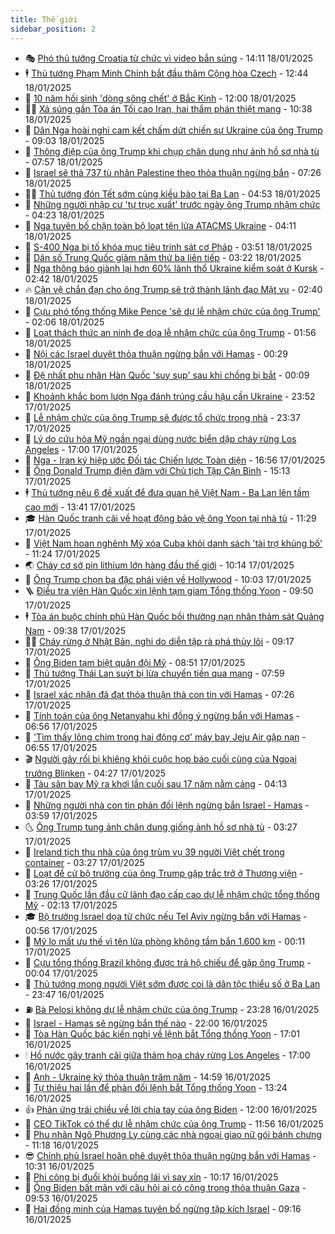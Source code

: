 ```yaml
---
title: Thế giới
sidebar_position: 2
---
```


<!-- vnexpress-the-gioi:START -->
- 🎭 [Phó thủ tướng Croatia từ chức vì video bắn súng](https://vnexpress.net/pho-thu-tuong-croatia-tu-chuc-vi-video-ban-sung-4840600.html) - 14:11 18/01/2025
- 🕴 [Thủ tướng Phạm Minh Chính bắt đầu thăm Cộng hòa Czech](https://vnexpress.net/thu-tuong-pham-minh-chinh-bat-dau-tham-cong-hoa-czech-4840494.html) - 12:44 18/01/2025
- 🤭 [10 năm hồi sinh &#39;dòng sông chết&#39; ở Bắc Kinh](https://vnexpress.net/10-nam-hoi-sinh-dong-song-chet-o-bac-kinh-4840290.html) - 12:00 18/01/2025
- 🧑‍💻 [Xả súng gần Tòa án Tối cao Iran, hai thẩm phán thiệt mạng](https://vnexpress.net/xa-sung-gan-toa-an-toi-cao-iran-hai-tham-phan-thiet-mang-4840559.html) - 10:38 18/01/2025
- 🦏 [Dân Nga hoài nghi cam kết chấm dứt chiến sự Ukraine của ông Trump](https://vnexpress.net/dan-nga-hoai-nghi-cam-ket-cham-dut-chien-su-ukraine-cua-ong-trump-4840528.html) - 09:03 18/01/2025
- 🦒 [Thông điệp của ông Trump khi chụp chân dung như ảnh hồ sơ nhà tù](https://vnexpress.net/thong-diep-cua-ong-trump-khi-chup-chan-dung-nhu-anh-ho-so-nha-tu-4840438.html) - 07:57 18/01/2025
- 🌈 [Israel sẽ thả 737 tù nhân Palestine theo thỏa thuận ngừng bắn](https://vnexpress.net/israel-se-tha-737-tu-nhan-palestine-theo-thoa-thuan-ngung-ban-4840521.html) - 07:26 18/01/2025
- 🧑‍🏫 [Thủ tướng đón Tết sớm cùng kiều bào tại Ba Lan](https://vnexpress.net/thu-tuong-don-tet-som-cung-kieu-bao-tai-ba-lan-4840470.html) - 04:53 18/01/2025
- 🐲 [Những người nhập cư &#39;tự trục xuất&#39; trước ngày ông Trump nhậm chức](https://vnexpress.net/nhung-nguoi-nhap-cu-tu-truc-xuat-truoc-ngay-ong-trump-nham-chuc-4839837.html) - 04:23 18/01/2025
- 🦒 [Nga tuyên bố chặn toàn bộ loạt tên lửa ATACMS Ukraine](https://vnexpress.net/nga-tuyen-bo-chan-toan-bo-loat-ten-lua-atacms-ukraine-4840485.html) - 04:11 18/01/2025
- 🐻 [S-400 Nga bị tố khóa mục tiêu trinh sát cơ Pháp](https://vnexpress.net/s-400-nga-bi-to-khoa-muc-tieu-trinh-sat-co-phap-4840410.html) - 03:51 18/01/2025
- 🚀 [Dân số Trung Quốc giảm năm thứ ba liên tiếp](https://vnexpress.net/dan-so-trung-quoc-giam-nam-thu-ba-lien-tiep-4840414.html) - 03:22 18/01/2025
- 🥰 [Nga thông báo giành lại hơn 60% lãnh thổ Ukraine kiểm soát ở Kursk](https://vnexpress.net/nga-thong-bao-gianh-lai-hon-60-lanh-tho-ukraine-kiem-soat-o-kursk-4840338.html) - 02:42 18/01/2025
- 🔥 [Cận vệ chắn đạn cho ông Trump sẽ trở thành lãnh đạo Mật vụ](https://vnexpress.net/can-ve-chan-dan-cho-ong-trump-se-tro-thanh-lanh-dao-mat-vu-4840421.html) - 02:40 18/01/2025
- 🥳 [Cựu phó tổng thống Mike Pence &#39;sẽ dự lễ nhậm chức của ông Trump&#39;](https://vnexpress.net/cuu-pho-tong-thong-mike-pence-se-du-le-nham-chuc-cua-ong-trump-4840416.html) - 02:06 18/01/2025
- 💼 [Loạt thách thức an ninh đe dọa lễ nhậm chức của ông Trump](https://vnexpress.net/loat-thach-thuc-an-ninh-de-doa-le-nham-chuc-cua-ong-trump-4839236.html) - 01:56 18/01/2025
- 🤡 [Nội các Israel duyệt thỏa thuận ngừng bắn với Hamas](https://vnexpress.net/noi-cac-israel-duyet-thoa-thuan-ngung-ban-voi-hamas-4840400.html) - 00:29 18/01/2025
- 🌁 [Đệ nhất phu nhân Hàn Quốc &#39;suy sụp&#39; sau khi chồng bị bắt](https://vnexpress.net/de-nhat-phu-nhan-han-quoc-suy-sup-sau-khi-chong-bi-bat-4840399.html) - 00:09 18/01/2025
- 🤩 [Khoảnh khắc bom lượn Nga đánh trúng cầu hậu cần Ukraine](https://vnexpress.net/khoanh-khac-bom-luon-nga-danh-trung-cau-hau-can-ukraine-4840285.html) - 23:52 17/01/2025
- 🎉 [Lễ nhậm chức của ông Trump sẽ được tổ chức trong nhà](https://vnexpress.net/le-nham-chuc-cua-ong-trump-se-duoc-to-chuc-trong-nha-4840396.html) - 23:37 17/01/2025
- 🎉 [Lý do cứu hỏa Mỹ ngần ngại dùng nước biển dập cháy rừng Los Angeles](https://vnexpress.net/ly-do-cuu-hoa-my-ngan-ngai-dung-nuoc-bien-dap-chay-rung-los-angeles-4840054.html) - 17:00 17/01/2025
- 🌁 [Nga - Iran ký hiệp ước Đối tác Chiến lược Toàn diện](https://vnexpress.net/nga-iran-ky-hiep-uoc-doi-tac-chien-luoc-toan-dien-4840372.html) - 16:56 17/01/2025
- 🌊 [Ông Donald Trump điện đàm với Chủ tịch Tập Cận Bình](https://vnexpress.net/ong-donald-trump-dien-dam-voi-chu-tich-tap-can-binh-4840362.html) - 15:13 17/01/2025
- 🕴 [Thủ tướng nêu 6 đề xuất để đưa quan hệ Việt Nam - Ba Lan lên tầm cao mới](https://vnexpress.net/thu-tuong-neu-6-de-xuat-de-dua-quan-he-viet-nam-ba-lan-len-tam-cao-moi-4840337.html) - 13:41 17/01/2025
- 🎓 [Hàn Quốc tranh cãi về hoạt động bảo vệ ông Yoon tại nhà tù](https://vnexpress.net/han-quoc-tranh-cai-ve-hoat-dong-bao-ve-ong-yoon-tai-nha-tu-4840014.html) - 11:29 17/01/2025
- 🦩 [Việt Nam hoan nghênh Mỹ xóa Cuba khỏi danh sách &#39;tài trợ khủng bố&#39;](https://vnexpress.net/viet-nam-hoan-nghenh-my-xoa-cuba-khoi-danh-sach-tai-tro-khung-bo-4840319.html) - 11:24 17/01/2025
- 🌏 [Cháy cơ sở pin lithium lớn hàng đầu thế giới](https://vnexpress.net/chay-co-so-pin-lithium-lon-hang-dau-the-gioi-4840300.html) - 10:14 17/01/2025
- 🌋 [Ông Trump chọn ba đặc phái viên về Hollywood](https://vnexpress.net/ong-trump-chon-ba-dac-phai-vien-ve-hollywood-4840258.html) - 10:03 17/01/2025
- 🪜 [Điều tra viên Hàn Quốc xin lệnh tạm giam Tổng thống Yoon](https://vnexpress.net/dieu-tra-vien-han-quoc-xin-lenh-tam-giam-tong-thong-yoon-4840270.html) - 09:50 17/01/2025
- 🕴 [Tòa án buộc chính phủ Hàn Quốc bồi thường nạn nhân thảm sát Quảng Nam](https://vnexpress.net/toa-an-buoc-chinh-phu-han-quoc-boi-thuong-nan-nhan-tham-sat-quang-nam-4840253.html) - 09:38 17/01/2025
- 🧑‍🏫 [Cháy rừng ở Nhật Bản, nghi do diễn tập rà phá thủy lôi](https://vnexpress.net/chay-rung-o-nhat-ban-nghi-do-dien-tap-ra-pha-thuy-loi-4840238.html) - 09:17 17/01/2025
- 🌮 [Ông Biden tạm biệt quân đội Mỹ](https://vnexpress.net/ong-biden-tam-biet-quan-doi-my-4840187.html) - 08:51 17/01/2025
- 🚦 [Thủ tướng Thái Lan suýt bị lừa chuyển tiền qua mạng](https://vnexpress.net/thu-tuong-thai-lan-suyt-bi-lua-chuyen-tien-qua-mang-4840180.html) - 07:59 17/01/2025
- 💫 [Israel xác nhận đã đạt thỏa thuận thả con tin với Hamas](https://vnexpress.net/israel-xac-nhan-da-dat-thoa-thuan-tha-con-tin-voi-hamas-4840183.html) - 07:26 17/01/2025
- 🤡 [Tính toán của ông Netanyahu khi đồng ý ngừng bắn với Hamas](https://vnexpress.net/tinh-toan-cua-ong-netanyahu-khi-dong-y-ngung-ban-voi-hamas-4840002.html) - 06:56 17/01/2025
- 🦣 [&#39;Tìm thấy lông chim trong hai động cơ&#39; máy bay Jeju Air gặp nạn](https://vnexpress.net/tim-thay-long-chim-trong-hai-dong-co-may-bay-jeju-air-gap-nan-4840133.html) - 06:55 17/01/2025
- 🎬 [Người gây rối bị khiêng khỏi cuộc họp báo cuối cùng của Ngoại trưởng Blinken](https://vnexpress.net/nguoi-gay-roi-bi-khieng-khoi-cuoc-hop-bao-cuoi-cung-cua-ngoai-truong-blinken-4840048.html) - 04:27 17/01/2025
- 🎉 [Tàu sân bay Mỹ ra khơi lần cuối sau 17 năm nằm cảng](https://vnexpress.net/tau-san-bay-my-ra-khoi-lan-cuoi-sau-17-nam-nam-cang-4840010.html) - 04:13 17/01/2025
- 🎡 [Những người nhà con tin phản đối lệnh ngừng bắn Israel - Hamas](https://vnexpress.net/nhung-nguoi-nha-con-tin-phan-doi-lenh-ngung-ban-israel-hamas-4839764.html) - 03:59 17/01/2025
- 🌜 [Ông Trump tung ảnh chân dung giống ảnh hồ sơ nhà tù](https://vnexpress.net/ong-trump-tung-anh-chan-dung-giong-anh-ho-so-nha-tu-4839986.html) - 03:27 17/01/2025
- 🎡 [Ireland tịch thu nhà của ông trùm vụ 39 người Việt chết trong container](https://vnexpress.net/ireland-tich-thu-nha-cua-ong-trum-vu-39-nguoi-viet-chet-trong-container-4840001.html) - 03:27 17/01/2025
- 🤗 [Loạt đề cử bộ trưởng của ông Trump gặp trắc trở ở Thượng viện](https://vnexpress.net/loat-de-cu-bo-truong-cua-ong-trump-gap-trac-tro-o-thuong-vien-4840015.html) - 03:26 17/01/2025
- 🦩 [Trung Quốc lần đầu cử lãnh đạo cấp cao dự lễ nhậm chức tổng thống Mỹ](https://vnexpress.net/trung-quoc-lan-dau-cu-lanh-dao-cap-cao-du-le-nham-chuc-tong-thong-my-4840007.html) - 02:13 17/01/2025
- 🎓 [Bộ trưởng Israel dọa từ chức nếu Tel Aviv ngừng bắn với Hamas](https://vnexpress.net/bo-truong-israel-doa-tu-chuc-neu-tel-aviv-ngung-ban-voi-hamas-4839983.html) - 00:56 17/01/2025
- 🌁 [Mỹ lo mất ưu thế vì tên lửa phòng không tầm bắn 1.600 km](https://vnexpress.net/my-lo-mat-uu-the-vi-ten-lua-phong-khong-tam-ban-1-600-km-4839829.html) - 00:11 17/01/2025
- 🤩 [Cựu tổng thống Brazil không được trả hộ chiếu để gặp ông Trump](https://vnexpress.net/cuu-tong-thong-brazil-khong-duoc-tra-ho-chieu-de-gap-ong-trump-4839979.html) - 00:04 17/01/2025
- 👹 [Thủ tướng mong người Việt sớm được coi là dân tộc thiểu số ở Ba Lan](https://vnexpress.net/thu-tuong-mong-nguoi-viet-som-duoc-coi-la-dan-toc-thieu-so-o-ba-lan-4839966.html) - 23:47 16/01/2025
- ⛽️ [Bà Pelosi không dự lễ nhậm chức của ông Trump](https://vnexpress.net/ba-pelosi-khong-du-le-nham-chuc-cua-ong-trump-4839964.html) - 23:28 16/01/2025
- 🚀 [Israel - Hamas sẽ ngừng bắn thế nào](https://vnexpress.net/israel-hamas-se-ngung-ban-the-nao-4839604.html) - 22:00 16/01/2025
- 🎡 [Tòa Hàn Quốc bác kiến nghị về lệnh bắt Tổng thống Yoon](https://vnexpress.net/toa-han-quoc-bac-kien-nghi-ve-lenh-bat-tong-thong-yoon-4839943.html) - 17:01 16/01/2025
- 🕯 [Hồ nước gây tranh cãi giữa thảm họa cháy rừng Los Angeles](https://vnexpress.net/ho-nuoc-gay-tranh-cai-giua-tham-hoa-chay-rung-los-angeles-4839258.html) - 17:00 16/01/2025
- 🐻 [Anh - Ukraine ký thỏa thuận trăm năm](https://vnexpress.net/anh-ukraine-ky-thoa-thuan-tram-nam-4839933.html) - 14:59 16/01/2025
- 🚦 [Tự thiêu hai lần để phản đối lệnh bắt Tổng thống Yoon](https://vnexpress.net/tu-thieu-hai-lan-de-phan-doi-lenh-bat-tong-thong-yoon-4839920.html) - 13:24 16/01/2025
- 👍 [Phản ứng trái chiều về lời chia tay của ông Biden](https://vnexpress.net/phan-ung-trai-chieu-ve-loi-chia-tay-cua-ong-biden-4839843.html) - 12:00 16/01/2025
- 🚀 [CEO TikTok có thể dự lễ nhậm chức của ông Trump](https://vnexpress.net/ceo-tiktok-co-the-du-le-nham-chuc-cua-ong-trump-4839901.html) - 11:56 16/01/2025
- 🌮 [Phu nhân Ngô Phương Ly cùng các nhà ngoại giao nữ gói bánh chưng](https://vnexpress.net/phu-nhan-ngo-phuong-ly-cung-cac-nha-ngoai-giao-nu-goi-banh-chung-4839895.html) - 11:18 16/01/2025
- 😎 [Chính phủ Israel hoãn phê duyệt thỏa thuận ngừng bắn với Hamas](https://vnexpress.net/chinh-phu-israel-hoan-phe-duyet-thoa-thuan-ngung-ban-voi-hamas-4839870.html) - 10:31 16/01/2025
- 🐲 [Phi công bị đuổi khỏi buồng lái vì say xỉn](https://vnexpress.net/phi-cong-bi-duoi-khoi-buong-lai-vi-say-xin-4839856.html) - 10:17 16/01/2025
- 💫 [Ông Biden bất mãn với câu hỏi ai có công trong thỏa thuận Gaza](https://vnexpress.net/ong-biden-bat-man-voi-cau-hoi-ai-co-cong-trong-thoa-thuan-gaza-4839660.html) - 09:53 16/01/2025
- 👀 [Hai đồng minh của Hamas tuyên bố ngừng tập kích Israel](https://vnexpress.net/hai-dong-minh-cua-hamas-tuyen-bo-ngung-tap-kich-israel-4839781.html) - 09:16 16/01/2025<!-- vnexpress-the-gioi:END -->